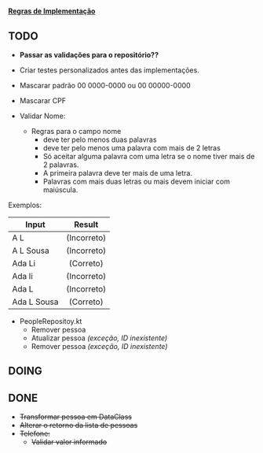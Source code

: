 #  

**[Regras de Implementação](https://github.com/fmarlon/exercicios-kotlin/commit/0b904271956468ea3fb11db60d0788cf5c1959ac "Regras de implementação")**


TODO
---

* **Passar as validações para o repositório??**
* Criar testes personalizados antes das implementações.

* Mascarar padrão 00 0000-0000 ou 00 00000-0000
* Mascarar CPF
* Validar Nome:
    * Regras para o campo nome
        * deve ter pelo menos duas palavras
        * deve ter pelo menos uma palavra com mais de 2 letras
        * Só aceitar alguma palavra com uma letra se o nome tiver mais de 2 palavras.
        * A primeira palavra deve ter mais de uma letra.
        * Palavras com mais duas letras ou mais devem iniciar com maiúscula.

Exemplos:

Input       |   Result
---         | :---:  
A L         |   (Incorreto)
A L Sousa   |   (Incorreto)
Ada Li      |   (Correto)
Ada li      |   (Incorreto)
Ada L       |   (Incorreto)
Ada L Sousa |   (Correto)

* PeopleRepositoy.kt
    * Remover pessoa
    * Atualizar pessoa _(exceção, ID inexistente)_
    * Remover pessoa _(exceção, ID inexistente)_

DOING
---





DONE
---

* ~~Transformar pessoa em DataClass~~
* ~~Alterar o retorno da lista de pessoas~~
* ~~Telefone:~~
    * ~~Validar valor informado~~
